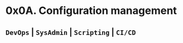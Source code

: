 # 0x0A. Configuration management
```DevOps``` | ```SysAdmin``` | ```Scripting``` | ```CI/CD```
---

